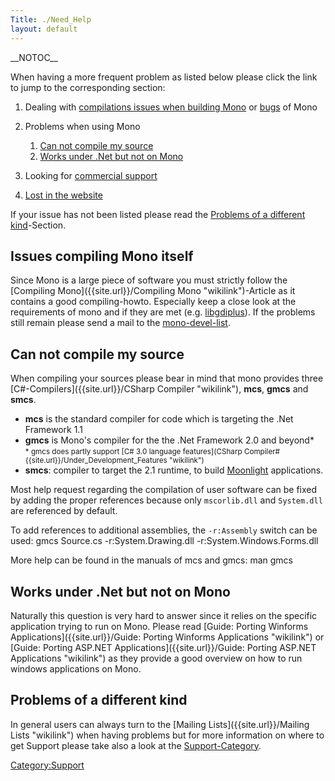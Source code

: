```yaml
---
Title: ./Need_Help
layout: default
---
```


\_\_NOTOC\_\_

When having a more frequent problem as listed below please click the
link to jump to the corresponding section:

1.  Dealing with [compilations issues when building
    Mono](#{{site.url}}/Issues_compiling_Mono_itself "wikilink") or
    [bugs]({{site.url}}/Bugs "wikilink") of Mono
2.  Problems when using Mono
    1.  [Can not compile my
        source](#{{site.url}}/Can_not_compile_my_source "wikilink")
    2.  [Works under .Net but not on
        Mono](#{{site.url}}/Works_under_.Net_but_not_on_Mono "wikilink")

3.  Looking for [commercial support]({{site.url}}/Support "wikilink")
4.  [Lost in the website]({{site.url}}/SiteMap "wikilink")

If your issue has not been listed please read the [Problems of a
different kind](#{{site.url}}/Problems_of_a_different_kind "wikilink")-Section.

Issues compiling Mono itself
----------------------------

Since Mono is a large piece of software you must strictly follow the
[Compiling Mono]({{site.url}}/Compiling Mono "wikilink")-Article as it contains a
good compiling-howto. Especially keep a close look at the requirements
of mono and if they are met (e.g. [libgdiplus]({{site.url}}/Libgdiplus "wikilink")).
If the problems still remain please send a mail to the
[mono-devel-list](http://lists.ximian.com/mailman/listinfo/mono-devel-list).

Can not compile my source
-------------------------

When compiling your sources please bear in mind that mono provides three
[C\#-Compilers]({{site.url}}/CSharp Compiler "wikilink"), **mcs**, **gmcs** and
**smcs**.

-   **mcs** is the standard compiler for code which is targeting the
    .Net Framework 1.1
-   **gmcs** is Mono's compiler for the the .Net Framework 2.0 and
    beyond\*\
    <small>\* gmcs does partly support [C\# 3.0 language
    features](CSharp Compiler#{{site.url}}/Under_Development_Features "wikilink")</small>
-   **smcs**: compiler to target the 2.1 runtime, to build
    [Moonlight]({{site.url}}/Moonlight "wikilink") applications.

Most help request regarding the compilation of user software can be
fixed by adding the proper references because only `mscorlib.dll` and
`System.dll` are referenced by default.

To add references to additional assemblies, the `-r:Assembly` switch can
be used: <bash>gmcs Source.cs -r:System.Drawing.dll
-r:System.Windows.Forms.dll</bash>

More help can be found in the manuals of mcs and gmcs: <bash>man
gmcs</bash>

Works under .Net but not on Mono
--------------------------------

Naturally this question is very hard to answer since it relies on the
specific application trying to run on Mono. Please read [Guide: Porting
Winforms Applications]({{site.url}}/Guide: Porting Winforms Applications "wikilink")
or [Guide: Porting ASP.NET
Applications]({{site.url}}/Guide: Porting ASP.NET Applications "wikilink") as they
provide a good overview on how to run windows applications on Mono.

Problems of a different kind
----------------------------

In general users can always turn to the [Mailing
Lists]({{site.url}}/Mailing Lists "wikilink") when having problems but for more
information on where to get Support please take also a look at the
[Support-Category]({{site.url}}/:Category:Support "wikilink").

<Category:Support>
